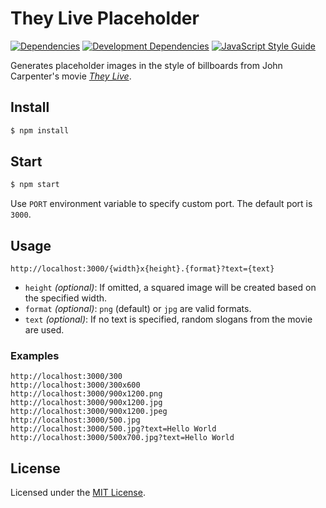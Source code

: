 # They Live Placeholder

[![Dependencies](https://img.shields.io/david/fabsrc/they-live-placeholder.svg?style=flat-square)](https://david-dm.org/fabsrc/they-live-placeholder)
[![Development Dependencies](https://img.shields.io/david/dev/fabsrc/they-live-placeholder.svg?style=flat-square)](https://david-dm.org/fabsrc/they-live-placeholder?type=dev)
[![JavaScript Style Guide](https://img.shields.io/badge/code%20style-standard-brightgreen.svg?style=flat-square)](http://standardjs.com/)

Generates placeholder images in the style of billboards from John Carpenter's movie [*They Live*](https://www.youtube.com/watch?v=JI8AMRbqY6w).


## Install

```bash
$ npm install
```


## Start

```bash
$ npm start
```
Use `PORT` environment variable to specify custom port. The default port is `3000`.


## Usage

```
http://localhost:3000/{width}x{height}.{format}?text={text}
```

* `height` *(optional)*: If omitted, a squared image will be created based on the specified width.
* `format` *(optional)*: `png` (default) or `jpg` are valid formats.
* `text` *(optional)*: If no text is specified, random slogans from the movie are used.


### Examples

```
http://localhost:3000/300
http://localhost:3000/300x600
http://localhost:3000/900x1200.png
http://localhost:3000/900x1200.jpg
http://localhost:3000/900x1200.jpeg
http://localhost:3000/500.jpg
http://localhost:3000/500.jpg?text=Hello World
http://localhost:3000/500x700.jpg?text=Hello World
```


## License

Licensed under the [MIT License](http://opensource.org/licenses/mit-license.php).
